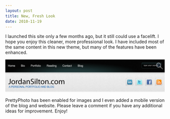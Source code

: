 ```yaml
---
layout: post
title: New, Fresh Look
date: 2010-11-19
---
```


I launched this site only a few months ago, but it still could use a facelift. I hope you enjoy this cleaner, more professional look. I have included most of the same content in this new theme, but many of the features have been enhanced.

![New Theme Design](/images/new-theme-design.png)

PrettyPhoto has been enabled for images and I even added a mobile version of the blog and website. Please leave a comment if you have any additional ideas for improvement. Enjoy!